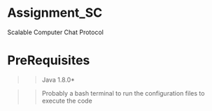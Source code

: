 # Assignment_SC
Scalable Computer Chat Protocol

# PreRequisites
>> Java 1.8.0*

>> Probably a bash terminal to run the configuration files to execute the code

